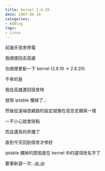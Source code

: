 ```yaml
---
title: Kernel 2.6.20
date: 2007-06-18
categories:
- KDBlog
tags:
- Linux
---
```

前幾天宿舍停電

我順便回去高雄

也順便更新一下 kernel (2.6.19 -> 2.6.20)

不幸的是

我從高雄連回宿舍時

發現 iptable 爛掉了...

然後從遠端改網路的設定就像在高空走鋼索一樣

一不小心就會掛點

而且還真的弄爛了

直到今天回到宿舍才修好

iptable 爛掉的原因是在 kernel 中的選項改名字了

要重新選一次...@_@

